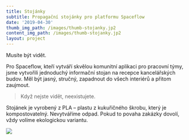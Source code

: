 ```yaml
---
title: Stojánky
subtitle: Propagační stojánky pro platformu Spaceflow
date: '2019-04-30'
thumb_img_path: /images/thumb-stojanky.jp2
content_img_path: /images/thumb-stojanky.jp2
layout: project
---
```

Musíte být vidět.

Pro Spaceflow, kteří vytváří skvělou komunitní aplikaci pro pracovní týmy, jsme vytvořili jednoduchý informační stojan na recepce kancelářských budov. Měl být jasný, stručný, zapadnout do všech interiérů a přitom zaujmout.

> Když nejste vidět, neexistujete.

Stojánek je vyrobený z PLA – plastu z kukuřičného škrobu, který je kompostovatelný. Nevytváříme odpad. Pokud to povaha zakázky dovolí, vždy volíme ekologickou variantu.

![](/images/stojanek2.jpg)
